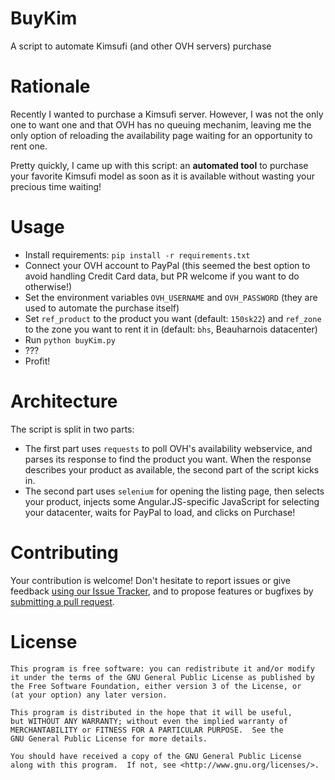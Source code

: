 # BuyKim
A script to automate Kimsufi (and other OVH servers) purchase

# Rationale
Recently I wanted to purchase a Kimsufi server. However, I was not
the only one to want one and that OVH has no queuing mechanim, leaving
me the only option of reloading the availability page waiting for an 
opportunity to rent one.

Pretty quickly, I came up with this script: an **automated tool** to
purchase your favorite Kimsufi model as soon as it is available without
wasting your precious time waiting!

# Usage

- Install requirements: `pip install -r requirements.txt`
- Connect your OVH account to PayPal (this seemed the best option to avoid handling Credit Card data, but PR welcome if you want to do otherwise!)
- Set the environment variables `OVH_USERNAME` and `OVH_PASSWORD` (they are used to automate the purchase itself)
- Set `ref_product` to the product you want (default: `150sk22`) and `ref_zone` to the zone you want to rent it in (default: `bhs`, Beauharnois datacenter)
- Run `python buyKim.py`
- ???
- Profit!

# Architecture

The script is split in two parts:  

- The first part uses `requests` to poll OVH's availability webservice, 
and parses its response to find the product you want. When the response 
describes your product as available, the second part of the script kicks in.
- The second part uses `selenium` for opening the listing page, then selects 
your product, injects some Angular.JS-specific JavaScript for selecting your
datacenter, waits for PayPal to load, and clicks on Purchase!

# Contributing
Your contribution is welcome! Don't hesitate to report issues or give feedback
[using our Issue Tracker](https://github.com/PLNech/BuyKim/issues/new), and to propose features or bugfixes by [submitting a pull request](https://github.com/PLNech/BuyKim/compare).

# License

    This program is free software: you can redistribute it and/or modify
    it under the terms of the GNU General Public License as published by
    the Free Software Foundation, either version 3 of the License, or
    (at your option) any later version.

    This program is distributed in the hope that it will be useful,
    but WITHOUT ANY WARRANTY; without even the implied warranty of
    MERCHANTABILITY or FITNESS FOR A PARTICULAR PURPOSE.  See the
    GNU General Public License for more details.

    You should have received a copy of the GNU General Public License
    along with this program.  If not, see <http://www.gnu.org/licenses/>.
